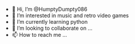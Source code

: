 - 👋 Hi, I’m @HumptyDumpty086
- 👀 I’m interested in music and retro video games
- 🌱 I’m currently learning python
- 💞️ I’m looking to collaborate on ...
- 📫 How to reach me ...

<!---
HumptyDumpty086/HumptyDumpty086 is a ✨ special ✨ repository because its `README.md` (this file) appears on your GitHub profile.
You can click the Preview link to take a look at your changes.
--->
